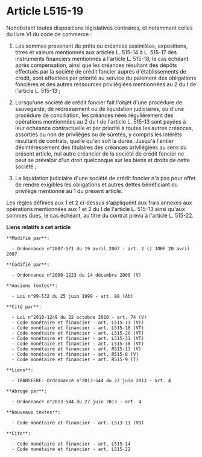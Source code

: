 # Article L515-19

Nonobstant toutes dispositions législatives contraires, et notamment celles du livre VI du code de commerce : 

1. Les sommes provenant de prêts ou créances assimilées, expositions, titres et valeurs mentionnés aux articles L. 515-14 à
L. 515-17 des instruments financiers mentionnés à l'article L. 515-18, le cas échéant après compensation, ainsi que les
créances résultant des dépôts effectués par la société de crédit foncier auprès d'établissements de crédit, sont affectées
par priorité au service du paiement des obligations foncières et des autres ressources privilégiées mentionnées au 2 du I de
l'article L. 515-13 ; 

2. Lorsqu'une société de crédit foncier fait l'objet d'une procédure de sauvegarde, de redressement ou de liquidation
judiciaires, ou d'une procédure de conciliation, les créances nées régulièrement des opérations mentionnées au 2 du I de
l'article L. 515-13 sont payées à leur échéance contractuelle et par priorité à toutes les autres créances, assorties ou non
de privilèges ou de sûretés, y compris les intérêts résultant de contrats, quelle qu'en soit la durée. Jusqu'à l'entier
désintéressement des titulaires des créances privilégiées au sens du présent article, nul autre créancier de la société de
crédit foncier ne peut se prévaloir d'un droit quelconque sur les biens et droits de cette société ; 

3. La liquidation judiciaire d'une société de crédit foncier n'a pas pour effet de rendre exigibles les obligations et autres
dettes bénéficiant du privilège mentionné au 1 du présent article. 

Les règles définies aux 1 et 2 ci-dessus s'appliquent aux frais annexes aux opérations mentionnées aux 1 et 2 du I de
l'article L. 515-13 ainsi qu'aux sommes dues, le cas échéant, au titre du contrat prévu à l'article L. 515-22.

**Liens relatifs à cet article**

	**Modifié par**:

	  - Ordonnance n°2007-571 du 19 avril 2007 - art. 2 () JORF 20 avril 2007

	**Codifié par**:

	  - Ordonnance n°2000-1223 du 14 décembre 2000 (V)

	**Anciens textes**:

	  - Loi n°99-532 du 25 juin 1999 - art. 98 (Ab)

	**Cité par**:

	  - Loi n°2010-1249 du 22 octobre 2010 - art. 74 (V)
	  - Code monétaire et financier - art. L515-13 (VT)
	  - Code monétaire et financier - art. L515-18 (VT)
	  - Code monétaire et financier - art. L515-20 (VT)
	  - Code monétaire et financier - art. L515-31 (VT)
	  - Code monétaire et financier - art. L515-36 (VT)
	  - Code monétaire et financier - art. R515-13 (V)
	  - Code monétaire et financier - art. R515-8 (V)
	  - Code monétaire et financier - art. R515-9 (T)

	**Liens**:

	  - TRANSFERE: Ordonnance n°2013-544 du 27 juin 2013 - art. 4

	**Abrogé par**:

	  - Ordonnance n°2013-544 du 27 juin 2013 - art. 4

	**Nouveaux textes**:

	  - Code monétaire et financier - art. L513-11 (VD)

	**Cite**:

	  - Code monétaire et financier - art. L515-14
	  - Code monétaire et financier - art. L515-22
